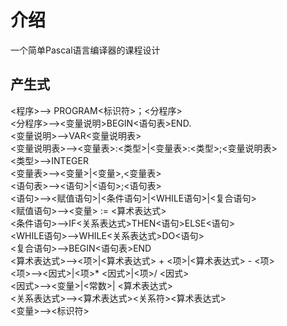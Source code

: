 #  介绍

一个简单Pascal语言编译器的课程设计  

## 产生式

<程序>—> PROGRAM<标识符>；<分程序>  
<分程序>—><变量说明>BEGIN<语句表>END.  
<变量说明>—>VAR<变量说明表>  
<变量说明表>—><变量表>:<类型>|<变量表>:<类型>;<变量说明表>  
<类型>—>INTEGER  
<变量表>—><变量>|<变量>,<变量表>  
<语句表>—><语句>|<语句>;<语句表>  
<语句>—><赋值语句>|<条件语句>|<WHILE语句>|<复合语句>  
<赋值语句>—><变量> := <算术表达式>  
<条件语句>—>IF<关系表达式>THEN<语句>ELSE<语句>  
<WHILE语句>—>WHILE<关系表达式>DO<语句>  
<复合语句>—>BEGIN<语句表>END  
<算术表达式>—><项>|<算术表达式> + <项>|<算术表达式> - <项>  
<项>—><因式>|<项>* <因式>|<项>/ <因式>  
<因式>—><变量>|<常数>| <算术表达式>  
<关系表达式>—><算术表达式><关系符><算术表达式>  
<变量>—><标识符>  
